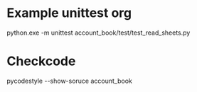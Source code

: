 
# Example unittest org
python.exe -m unittest account_book/test/test_read_sheets.py

# Checkcode
pycodestyle --show-soruce account_book